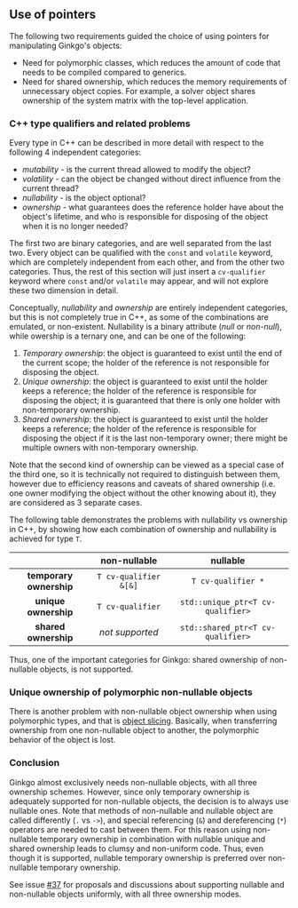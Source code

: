 Use of pointers
---------------

The following two requirements guided the choice of using pointers for manipulating Ginkgo's objects:

*   Need for polymorphic classes, which reduces the amount of code that needs to be compiled compared to generics.
*   Need for shared ownership, which reduces the memory requirements of unnecessary object copies. For example, a solver object shares ownership of the system matrix with the top-level application.

### C++ type qualifiers and related problems

Every type in C++ can be described in more detail with respect to the following 4 independent categories:
*   _mutability_ - is the current thread allowed to modify the object?
*   _volatility_ - can the object be changed without direct influence from the current thread?
*   _nullability_ - is the object optional?
*   _ownership_ - what guarantees does the reference holder have about the object's lifetime, and who is responsible for disposing of the object when it is no longer needed?

The first two are binary categories, and are well separated from the last two. Every object can be qualified with the `const` and `volatile` keyword, which are completely independent from each other, and from the other two categories. Thus, the rest of this section will just insert a `cv-qualifier` keyword where `const` and/or `volatile` may appear, and will not explore these two dimension in detail.

Conceptually, _nullability_ and _ownership_ are entirely independent categories, but this is not completely true in C++, as some of the combinations are emulated, or non-existent. Nullability is a binary attribute (_null_ or _non-null_), while owership is a ternary one, and can be one of the following:

1.  _Temporary ownership_: the object is guaranteed to exist until the end of the current scope; the holder of the reference is not responsible for disposing the object.
2.  _Unique ownership_: the object is guaranteed to exist until the holder keeps a reference; the holder of the reference is responsible for disposing the object; it is guaranteed that there is only one holder with non-temporary ownership.
3.  _Shared ownership_: the object is guaranteed to exist until the holder keeps a reference; the holder of the reference is responsible for disposing the object if it is the last non-temporary owner; there might be multiple owners with non-temporary ownership.

Note that the second kind of ownership can be viewed as a special case of the third one, so it is technically not required to distinguish between them, however due to efficiency reasons and caveats of shared ownership (i.e. one owner modifying the object without the other knowing about it), they are considered as 3 separate cases.

The following table demonstrates the problems with nullability vs ownership in C++, by showing how each combination of ownership and nullability is achieved for type `T`.


|                         | non-nullable          | nullable                          |
|:-----------------------:|:---------------------:|:---------------------------------:|
| __temporary ownership__ | `T cv-qualifier &[&]` | `T cv-qualifier *`                |
| __unique ownership__    | `T cv-qualifier`      | `std::unique_ptr<T cv-qualifier>` |
| __shared ownership__    | _not supported_       | `std::shared_ptr<T cv-qualifier>` |

Thus, one of the important categories for Ginkgo: shared ownership of non-nullable objects, is not supported.

### Unique ownership of polymorphic non-nullable objects

There is another problem with non-nullable object ownership when using polymorphic types, and that is [object slicing](https://en.wikipedia.org/wiki/Object_slicing). Basically, when transferring ownership from one non-nullable object to another, the polymorphic behavior of the object is lost.

### Conclusion

Ginkgo almost exclusively needs non-nullable objects, with all three ownership schemes. However, since only temporary ownership is adequately supported for non-nullable objects, the decision is to always use nullable ones. Note that methods of non-nullable and nullable object are called differently (`.` vs `->`), and special referencing (`&`) and dereferencing (`*`) operators are needed to cast between them. For this reason using non-nullable temporary ownership in combination with nullable unique and shared ownership leads to clumsy and non-uniform code. Thus, even though it is supported, nullable temporary ownership is preferred over non-nullable temporary ownership.

See issue [#37](https://github.com/ginkgo-project/ginkgo/issues/37) for proposals and discussions about supporting nullable and non-nullable objects uniformly, with all three ownership modes.